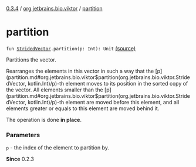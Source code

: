 [0.3.4](../index.md) / [org.jetbrains.bio.viktor](index.md) / [partition](.)

# partition

`fun `[`StridedVector`](-strided-vector/index.md)`.partition(p: Int): Unit` [(source)](https://github.com/JetBrains-Research/viktor/blob/0.3.4/src/main/kotlin/org/jetbrains/bio/viktor/Sorting.kt#L75)

Partitions the vector.

Rearranges the elements in this vector in such a way that
the [p](partition.md#org.jetbrains.bio.viktor$partition(org.jetbrains.bio.viktor.StridedVector, kotlin.Int)/p)-th element moves to its position in the sorted copy
of the vector. All elements smaller than the [p](partition.md#org.jetbrains.bio.viktor$partition(org.jetbrains.bio.viktor.StridedVector, kotlin.Int)/p)-th element
are moved before this element, and all elements greater or
equals to this element are moved behind it.

The operation is done **in place**.

### Parameters

`p` - the index of the element to partition by.

**Since**
0.2.3

